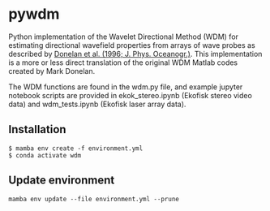 # pywdm
Python implementation of the Wavelet Directional Method (WDM) for estimating directional wavefield properties from arrays of wave probes as described by [Donelan et al. (1996; J. Phys. Oceanogr.)](https://doi.org/10.1175/1520-0485(1996)026<1901:NAOTDP>2.0.CO;2). This implementation is a more or less direct translation of the original WDM Matlab codes created by Mark Donelan.

The WDM functions are found in the wdm.py file, and example jupyter notebook scripts are provided in ekok_stereo.ipynb (Ekofisk stereo video data) and wdm_tests.ipynb (Ekofisk laser array data).

## Installation
```
$ mamba env create -f environment.yml
$ conda activate wdm
```

## Update environment
```
mamba env update --file environment.yml --prune
```
